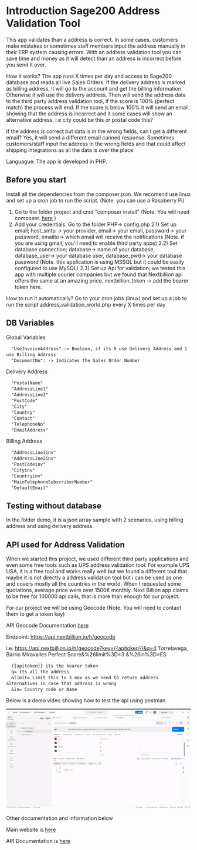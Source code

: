 # Introduction Sage200 Address Validation Tool

This app validates than a address is correct. In some cases, customers make mistakes or sometimes staff members input the address manually in their ERP system causing errors. With an address validation tool you can save time and money as it will detect than an address is incorrect before you send it over.

How it works? The app runs X times per day and access to Sage200 database and reads all live Sales Orders. If the delivery address is marked as billing address, it will go to the account and get the billing information. Otherwise it will use the delivery address. Then will send the address data to the third party address validation tool, if the score is 100% (perfect match) the process will end. If the score is below 100% it will send an email, showing that the address is incorrect and it some cases will show an alternative address. i.e city could be this or postal code this?

If the address is correct but data is in the wrong fields, can I get a different email? Yes, it will send a different email canned response. Sometimes customers/staff input the address in the wrong fields and that could affect shipping integrations as all the data is over the place

Languague: The app is developed in PHP.

## Before you start

Install all the dependencies from the composer.json. We recomend use linux and set up a cron job to run the script. (Note. you can use a Raspberry Pi)

1) Go to the folder project and cmd "composer install"  (Note: You will need composer. [here](https://getcomposer.org/download/) )
2) Add your credentials. Go to the folder PHP-> config.php
2.1) Set up email; host_smtp -> your provider, email-> your email, password-> your password, emailto-> which email will receive the notifications (Note. if you are using gmail, you'll need to enable third party apps)
2.2) Set database connection; database-> name of your database, database_user-> your database user, database_pwd-> your database password (Note. this application is using MSSQL but it could be easily configured to use MySQL)
2.3) Set up Api for validation; we tested this app with multiple courier companies but we found that Nextbillion api offers the same at an amazing price. nextbillion_token -> add the bearer token here.

How to run it automatically? Go to your cron jobs (linux) and set up a job to run the script address_validation_world.php every X times per day

## DB Variables

Global Variables

      "UseInvoiceAddress" -> Boolean, if its 0 use Delivery Address and 1 use Billing Address
      "DocumentNo": -> Indicates the Sales Order Number

Delivery Address

      "PostalName"
      "AddressLine1"
      "AddressLine2"
      "PostCode"
      "City"
      "Country"
      "Contact"
      "TelephoneNo"
      "EmailAddress"

Billing Address

      "AddressLine1inv"
      "AddressLine2inv"
      "PostCodeinv"
      "Cityinv"
      "Countryinv"
      "MainTelephoneSubscriberNumber"
      "DefaultEmail"

## Testing without database

In the folder demo, it is a json array sample with 2 scenarios, using billing address and using delivery address.

## API used for Address Validation

When we started this project, we used different third party applications and even some free tools such as UPS address validation tool. For example UPS USA, it is a free tool and works really well but we found a different tool that maybe it is not directly a address validation tool but i can be used as one and covers mostly all the countries in the world. When I requested some quotations, average price were over 1500€ monthly. Next Billion app claims to be free for 100000 api calls, that is more than enough for our project.

For our project we will be using Geocode (Note. You will need to contact them to get a token key)

API Geocode Documentation [here](https://docs.nextbillion.ai/docs/places/api/geocode)

Endpoint: https://api.nextbillion.io/h/geocode

i.e. https://api.nextbillion.io/h/geocode?key={{apitoken}}&q=4 Torrelavega, Barrio Miravalles Perfect Score&%26limit%3D=3 &%26in%3D=ES

      {{apitoken}} its the bearer token
      q= its all the address
      &limit= Limit this to 3 max as we need to return address alternatives in case that address is wrong
      &in= Country code or Name

Below is a demo video showing how to test the api using postman.

![xbenyx - Animated gif demo](demo/postman.gif)

Other documentation and information below

Main website is [here](https://api.nextbillion.io)

API Documentation is [here](https://docs.nextbillion.ai/)


